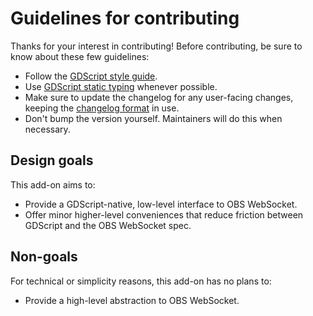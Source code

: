 # Guidelines for contributing

Thanks for your interest in contributing! Before contributing, be sure to know
about these few guidelines:

- Follow the
  [GDScript style guide](https://docs.godotengine.org/en/stable/getting_started/scripting/gdscript/gdscript_styleguide.html).
- Use [GDScript static typing](https://docs.godotengine.org/en/stable/getting_started/scripting/gdscript/static_typing.html) whenever possible.
- Make sure to update the changelog for any user-facing changes, keeping the
  [changelog format](http://keepachangelog.com/en/1.0.0/) in use.
- Don't bump the version yourself. Maintainers will do this when necessary.

## Design goals

This add-on aims to:

- Provide a GDScript-native, low-level interface to OBS WebSocket.
- Offer minor higher-level conveniences that reduce friction between GDScript and the OBS WebSocket spec.

## Non-goals

For technical or simplicity reasons, this add-on has no plans to:

- Provide a high-level abstraction to OBS WebSocket.

